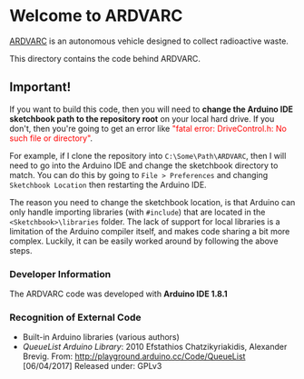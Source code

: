 # Welcome to ARDVARC

<acronym style="cursor:help;text-decoration:underline;" title="Autonomous Radioactive Debris Verification Acquisition and Retrieval
Coordinator">ARDVARC</acronym> is an autonomous vehicle designed to collect radioactive waste.

This directory contains the code behind ARDVARC.

## Important!

If you want to build this code, then you will need to **change the Arduino IDE sketchbook path to the repository root** on your local hard drive. If you don't, then you're going to get an error like <span style="color:red;">"fatal error: DriveControl.h: No such file or directory"</span>.

For example, if I clone the repository into `C:\Some\Path\ARDVARC`, then I will need to go into the Arduino IDE and change the sketchbook directory to match. You can do this by going to `File > Preferences` and changing `Sketchbook Location` then restarting the Arduino IDE.

The reason you need to change the sketchbook location, is that Arduino can only handle importing libraries (with `#include`) that are located in the `<Sketchbook>\libraries` folder. The lack of support for local libraries is a limitation of the Arduino compiler itself, and makes code sharing a bit more complex. Luckily, it can be easily worked around by following the above steps.


### Developer Information

The ARDVARC code was developed with **Arduino IDE 1.8.1**

### Recognition of External Code

* Built-in Arduino libraries (various authors)
* *QueueList Arduino Library*: 2010 Efstathios Chatzikyriakidis, Alexander Brevig. 
  From: http://playground.arduino.cc/Code/QueueList [06/04/2017]
  Released under: GPLv3

